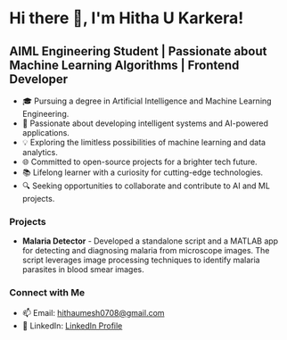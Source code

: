 <!-- Generated by GitHub Profile README Generator -->

# Hi there 👋, I'm Hitha U Karkera!
## AIML Engineering Student | Passionate about Machine Learning Algorithms | Frontend Developer

- 🎓 Pursuing a degree in Artificial Intelligence and Machine Learning Engineering.
- 🤖 Passionate about developing intelligent systems and AI-powered applications.
- 💡 Exploring the limitless possibilities of machine learning and data analytics.
- 🌐 Committed to open-source projects for a brighter tech future.
- 📚 Lifelong learner with a curiosity for cutting-edge technologies.
- 🔍 Seeking opportunities to collaborate and contribute to AI and ML projects.

### Projects

- **Malaria Detector** - Developed a standalone script and a MATLAB app for detecting and diagnosing malaria from microscope images. The script leverages image processing techniques to identify malaria parasites in blood smear images.



### Connect with Me

- 📫 Email: hithaumesh0708@gmail.com
- 💼 LinkedIn: [LinkedIn Profile](https://www.linkedin.com/in/hitha-u-karkera-6a753121b)




